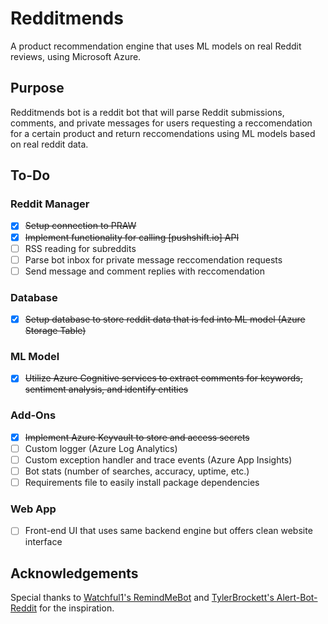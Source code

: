 # Redditmends
A product recommendation engine that uses ML models on real Reddit reviews, using Microsoft Azure.

## Purpose
Redditmends bot is a reddit bot that will parse Reddit submissions, comments, and private messages for users requesting a reccomendation for a certain product and return reccomendations using ML models based on real reddit data.

## To-Do
### Reddit Manager
- [x] ~~Setup connection to PRAW~~
- [x] ~~Implement functionality for calling [pushshift.io] API~~
- [ ] RSS reading for subreddits
- [ ] Parse bot inbox for private message reccomendation requests
- [ ] Send message and comment replies with reccomendation

### Database
- [x] ~~Setup database to store reddit data that is fed into ML model (Azure Storage Table)~~

### ML Model
- [x] ~~Utilize Azure Cognitive services to extract comments for keywords, sentiment analysis, and identify entities~~

### Add-Ons
- [x] ~~Implement Azure Keyvault to store and access secrets~~
- [ ] Custom logger (Azure Log Analytics)
- [ ] Custom exception handler and trace events (Azure App Insights)
- [ ] Bot stats (number of searches, accuracy, uptime, etc.)
- [ ] Requirements file to easily install package dependencies

### Web App
- [ ] Front-end UI that uses same backend engine but offers clean website interface

## Acknowledgements
Special thanks to [Watchful1's RemindMeBot](https://github.com/Watchful1/RemindMeBot) and [TylerBrockett's Alert-Bot-Reddit](https://github.com/tylerbrockett/Alert-Bot-Reddit) for the inspiration.
